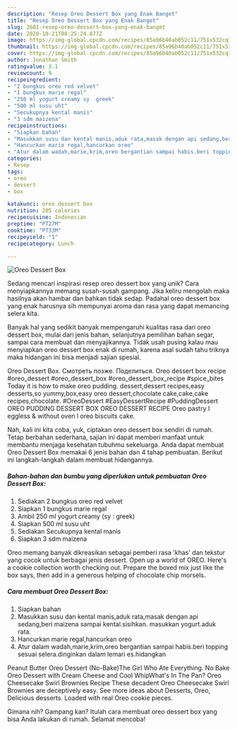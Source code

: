 ```yaml
---
description: "Resep Oreo Dessert Box yang Enak Banget"
title: "Resep Oreo Dessert Box yang Enak Banget"
slug: 2681-resep-oreo-dessert-box-yang-enak-banget
date: 2020-10-21T08:25:24.877Z
image: https://img-global.cpcdn.com/recipes/85a96b40ab052c11/751x532cq70/oreo-dessert-box-foto-resep-utama.jpg
thumbnail: https://img-global.cpcdn.com/recipes/85a96b40ab052c11/751x532cq70/oreo-dessert-box-foto-resep-utama.jpg
cover: https://img-global.cpcdn.com/recipes/85a96b40ab052c11/751x532cq70/oreo-dessert-box-foto-resep-utama.jpg
author: Jonathan Smith
ratingvalue: 3.1
reviewcount: 9
recipeingredient:
- "2 bungkus oreo red velvet"
- "1 bungkus marie regal"
- "250 ml yogurt creamy sy  greek"
- "500 ml susu uht"
- "Secukupnya kental manis"
- "3 sdm maizena"
recipeinstructions:
- "Siapkan bahan"
- "Masukkan susu dan kental manis,aduk rata,masak dengan api sedang,beri maizena sampai kental.sisihkan. masukkan yogurt.aduk rata."
- "Hancurkan marie regal,hancurkan oreo"
- "Atur dalam wadah,marie,krim,oreo bergantian sampai habis.beri topping sesuai selera.dinginkan dalam lemari es.hidangkan"
categories:
- Resep
tags:
- oreo
- dessert
- box

katakunci: oreo dessert box 
nutrition: 205 calories
recipecuisine: Indonesian
preptime: "PT27M"
cooktime: "PT33M"
recipeyield: "1"
recipecategory: Lunch

---
```



![Oreo Dessert Box](https://img-global.cpcdn.com/recipes/85a96b40ab052c11/751x532cq70/oreo-dessert-box-foto-resep-utama.jpg)

Sedang mencari inspirasi resep oreo dessert box yang unik? Cara menyiapkannya memang susah-susah gampang. Jika keliru mengolah maka hasilnya akan hambar dan bahkan tidak sedap. Padahal oreo dessert box yang enak harusnya sih mempunyai aroma dan rasa yang dapat memancing selera kita.

Banyak hal yang sedikit banyak mempengaruhi kualitas rasa dari oreo dessert box, mulai dari jenis bahan, selanjutnya pemilihan bahan segar, sampai cara membuat dan menyajikannya. Tidak usah pusing kalau mau menyiapkan oreo dessert box enak di rumah, karena asal sudah tahu triknya maka hidangan ini bisa menjadi sajian spesial.

Oreo Dessert Box. Смотреть позже. Поделиться. Oreo dessert box recipe #oreo_dessert #oreo_dessert_box #oreo_dessert_box_recipe #spice_bites Today it is how to make oreo pudding. dessert,dessert recipes,easy desserts,so yummy,box,easy oreo dessert,chocolate cake,cake,cake recipes,chocolate. #OreoDessert #EasyDessertRecipe #PuddingDessert OREO PUDDING DESSERT BOX OREO DESSERT RECIPE Oreo pastry I eggless &amp; without oven l oreo biscuits cake.


Nah, kali ini kita coba, yuk, ciptakan oreo dessert box sendiri di rumah. Tetap berbahan sederhana, sajian ini dapat memberi manfaat untuk membantu menjaga kesehatan tubuhmu sekeluarga. Anda dapat membuat Oreo Dessert Box memakai 6 jenis bahan dan 4 tahap pembuatan. Berikut ini langkah-langkah dalam membuat hidangannya.

<!--inarticleads1-->

##### Bahan-bahan dan bumbu yang diperlukan untuk pembuatan Oreo Dessert Box:

1. Sediakan 2 bungkus oreo red velvet
1. Siapkan 1 bungkus marie regal
1. Ambil 250 ml yogurt creamy (sy : greek)
1. Siapkan 500 ml susu uht
1. Sediakan Secukupnya kental manis
1. Siapkan 3 sdm maizena


Oreo memang banyak dikreasikan sebagai pemberi rasa &#39;khas&#39; dan tekstur yang cocok untuk berbagai jenis dessert. Open up a world of OREO. Here&#39;s a cookie collection worth checking out. Prepare the boxed mix just like the box says, then add in a generous helping of chocolate chip morsels. 

<!--inarticleads2-->

##### Cara membuat Oreo Dessert Box:

1. Siapkan bahan
1. Masukkan susu dan kental manis,aduk rata,masak dengan api sedang,beri maizena sampai kental.sisihkan. masukkan yogurt.aduk rata.
1. Hancurkan marie regal,hancurkan oreo
1. Atur dalam wadah,marie,krim,oreo bergantian sampai habis.beri topping sesuai selera.dinginkan dalam lemari es.hidangkan


Peanut Butter Oreo Dessert (No-Bake)The Girl Who Ate Everything. No Bake Oreo Dessert with Cream Cheese and Cool WhipWhat&#39;s In The Pan? Oreo Cheesecake Swirl Brownies Recipe These decadent Oreo Cheesecake Swirl Brownies are deceptively easy. See more ideas about Desserts, Oreo, Delicious desserts. Loaded with real Oreo cookie pieces. 

Gimana nih? Gampang kan? Itulah cara membuat oreo dessert box yang bisa Anda lakukan di rumah. Selamat mencoba!
